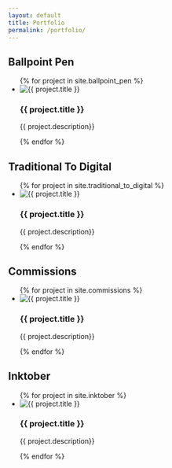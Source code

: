 ```yaml
---
layout: default
title: Portfolio
permalink: /portfolio/
---
```


<h2>Ballpoint Pen</h2>
<ul>
  {% for project in site.ballpoint_pen %}
  <li>
    <img src="{{ project.image }}" alt="{{ project.title }}">
      <h3>{{ project.title }}</h3>
      <p>{{ project.description}}</p>
  </li>
      {% endfor %}
</ul>

<h2>Traditional To Digital</h2>
<ul>
  {% for project in site.traditional_to_digital %}
  <li>
    <img src="{{ project.image }}" alt="{{ project.title }}">
      <h3>{{ project.title }}</h3>
      <p>{{ project.description}}</p>
  </li>
      {% endfor %}
</ul>

<h2>Commissions</h2>
<ul>
  {% for project in site.commissions %}
  <li>
    <img src="{{ project.image }}" alt="{{ project.title }}">
      <h3>{{ project.title }}</h3>
      <p>{{ project.description}}</p>
  </li>
      {% endfor %}
</ul>

<h2>Inktober</h2>
<ul>
  {% for project in site.inktober %}
  <li>
    <img src="{{ project.image }}" alt="{{ project.title }}">
      <h3>{{ project.title }}</h3>
      <p>{{ project.description}}</p>
  </li>
      {% endfor %}
</ul>
